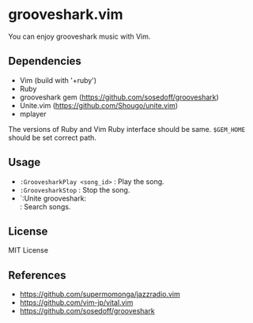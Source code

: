 grooveshark.vim
===
You can enjoy grooveshark music with Vim.


Dependencies
---

* Vim (build with '+ruby')
* Ruby
* grooveshark gem (https://github.com/sosedoff/grooveshark)
* Unite.vim (https://github.com/Shougo/unite.vim)
* mplayer

The versions of Ruby and Vim Ruby interface should be same.
`$GEM_HOME` should be set correct path.

Usage
---

* `:GroovesharkPlay <song_id>` : Play the song.
* `:GroovesharkStop` : Stop the song.
* `:Unite grooveshark:<search word> : Search songs.


License
---
MIT License


References
---

* https://github.com/supermomonga/jazzradio.vim
* https://github.com/vim-jp/vital.vim
* https://github.com/sosedoff/grooveshark

